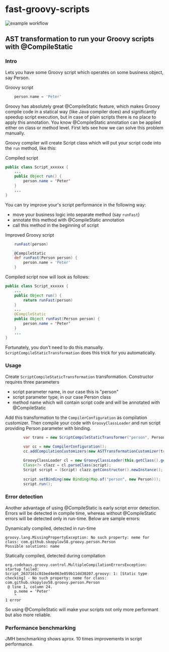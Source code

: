 # fast-groovy-scripts

![example workflow](https://github.com/skopylov58/fast-groovy-scripts/actions/workflows/gradle.yml/badge.svg) 

## AST transformation to run your Groovy scripts with @CompileStatic

### Intro 

Lets you have some Groovy script which operates on some business object, say Person.

Groovy script
```groovy
    person.name = 'Peter'
```

Groovy has absolutely great @CompileStatic feature, which makes Groovy compile code in a statical way (like Java compiler does) and significantly speedup script execution, but in case of plain scripts there is no place to apply this annotation. You know @CompileStatic annotation can be applied either on class or method level. First lets see how we can solve this problem manually.

Groovy compiler will create Script class which will put your script code into the `run` method, like this:

Compiled script 
```java
public class Script_xxxxxx {
    ...
    public Object run() {
        person.name = 'Peter'
    }
    ...
}
```

You can try improve your's script performance in the following way:

- move your business logic into separate method (say `runFast`)
- annotate this method with @CompileStatic annotation
- call this method in the beginning of script

Improved Groovy script
```groovy
    runFast(person)

    @CompileStatic
    def runFast(Person person) {
        person.name = 'Peter'
    }
```

Compiled script now will look as follows:

```java
public class Script_xxxxxx {
    ...
    public Object run() {
        return runFast(person)
    }
    ...
    @CompileStatic
    public Object runFast(Person person) {
        person.name = 'Peter'
    }
    ...
}
```
Fortunately, you don't need to do this manually. `ScriptCompileStaticTransformation` does this trick for you automatically.

### Usage

Create `ScriptCompileStaticTransformation` transformation. Constructor requires three parameters

- script parameter name, in our case this is "person"
- script parameter type, in our case Person class
- method name which will contain script code and will be annotated with @CompileStatic

Add this transformation to the `CompilerConfiguration` as compilation customizer. Then compile your code with `GroovyClassLoader` and run script providing Person parameter with binding.

```java
        var trans = new ScriptCompileStaticTransformer("person", Person.class.getName(), "runFast");

        var cc = new CompilerConfiguration();
        cc.addCompilationCustomizers(new ASTTransformationCustomizer(trans));
                
        GroovyClassLoader cl = new GroovyClassLoader(this.getClass().getClassLoader(), cc);
        Class<?> clazz = cl.parseClass(script);
        Script script = (Script) clazz.getConstructor().newInstance();
        
        script.setBinding(new Binding(Map.of("person", new Person)));
        script.run();
```

### Error detection

Another advantage of using @CompileStatic is early script error detection. Errors will be detected in compile time, whereas without @CompileStatic errors will be detected only in run-time. Below are sample errors:

Dynamically compiled, detected in run-time
```
groovy.lang.MissingPropertyException: No such property: neme for class: com.github.skopylov58.groovy.person.Person
Possible solutions: name
```

Statically compiled, detected during compilation
```
org.codehaus.groovy.control.MultipleCompilationErrorsException: startup failed:
Script_2637161c01bed4e063e059b11dd30207.groovy: 1: [Static type checking] - No such property: neme for class: com.github.skopylov58.groovy.person.Person
 @ line 1, column 24.
    p.neme = 'Peter'
    ^
1 error
```

So using @CompileStatic will make your scripts not only more performant but also more reliable.

### Performance benchmarking

JMH benchmarking shows aprox. 10 times improvements in script performance.








